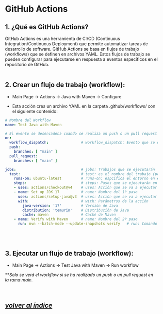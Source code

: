 # GitHub Actions

## 1. ¿Qué es GitHub Actions?
GitHub Actions es una herramienta de CI/CD (Continuous Integration/Continuous Deployment) que permite automatizar tareas de desarrollo de software. GitHub Actions se basa en flujos de trabajo (workflows) que se definen en archivos YAML. Estos flujos de trabajo se pueden configurar para ejecutarse en respuesta a eventos específicos en el repositorio de GitHub.
<br><br>

## 2. Crear un flujo de trabajo (workflow):
- Main Page -> Actions -> Java with Maven -> Configure

- Esta acción crea un archivo YAML en la carpeta .github/workflows/ con el siguiente contenido:
```yaml
# Nombre del Workflow
name: Test Java with Maven

# El evento se desencadena cuando se realiza un push o un pull request en la rama main
on:
  workflow_dispatch:               # workflow_dispatch: Evento que se desencadena manualmente
  push:
    branches: [ "main" ]
  pull_request:
    branches: [ "main" ]

jobs:                              # jobs: Trabajos que se ejecutarán
  test:                            # test: es el nombre del trabajo (podría ser cualquier nombre)
    runs-on: ubuntu-latest         # runs-on: espcifica el entorno en el que se ejecutará el trabajo
    steps:                         # steps: Pasos que se ejecutarán en el trabajo
    - uses: actions/checkout@v4    # uses: Acción que se va a ejecutar (clonar el repositorio)
    - name: Set up JDK 17          # name: Nombre del 1º paso
      uses: actions/setup-java@v3  # uses: Acción que se va a ejecutar (configurar la versión de Java)
      with:                        # with: Parámetros de la acción
        java-version: '17'         # Versión de Java
        distribution: 'temurin'    # Distribución de Java
        cache: maven               # Caché de Maven
    - name: Verify with Maven      # name: Nombre del 2º paso
      run: mvn --batch-mode --update-snapshots verify   # run: Comando que se va a ejecutar (ejecutar Maven)
```
<br><br>

## 3. Ejecutar un flujo de trabajo (workflow):
- Main Page -> Actions -> Test Java with Maven -> Run workflow

***Solo se verá el workflow si se ha realizado un push o un pull request en la rama main.*
<br><br><br>

## *[volver al índice](../README.md)*